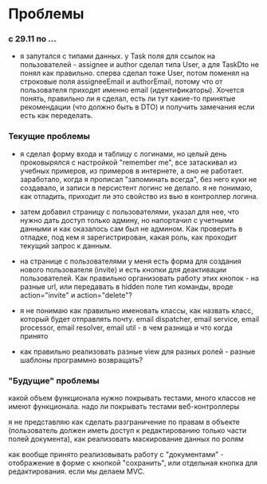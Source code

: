 # Проблемы

### c 29.11 по ...

* я запутался с типами данных. у Task поля для ссылок на пользователей - assignee и author сделал типа User, а для TaskDto
не понял как правильно. сперва сделал тоже User, потом поменял на строковые поля assigneeEmail и authorEmail, потому что
от пользователя приходят именно email (идентификаторы). Хочется понять, правильно ли я сделал, есть ли тут какие-то
принятые рекомендации (что должно быть в DTO) и получить замечания если есть как переделать.

### Текущие проблемы

* я сделал форму входа и таблицу с логинами, но целый день проковырялся с настройкой "remember me", все затаскивал из 
учебных примеров, из примеров в интернете, а оно не работает. заработало, когда я прописал "запоминать всегда", без 
него куки не создавало, и записи в персистент логинс не делало. я не понимаю, как отладить, приходит ли это свойство 
из вью в контроллер логина.

* затем добавил страницу с пользователями, указал для нее, что нужно дать доступ только админу, но напортачил с учетными 
данными и как оказалось сам был не админом. Как проверить в отладке, под кем я зарегистрирован, какая роль, как проходит
текущий запрос к данным.

* на странице с пользователями у меня есть форма для создания нового пользователя (invite) и есть кнопки для деактивации
пользователей. Как правильно организовать работу этих кнопок - на разные url, или передавать в hidden поле тип команды,
вроде action="invite" и action="delete"?

* я не понимаю как правильно именовать классы, как назвать класс, который будет отправлять почту. email dispatcher, 
email service, email processor, email resolver, email util - в чем разница и что когда принято

* как правильно реализовать разные view для разных ролей - разные шаблоны программно возвращать?

### "Будущие" проблемы

какой объем функционала нужно покрывать тестами, много классов не имеют функционала. надо ли покрывать тестами 
веб-контроллеры

я не представляю как сделать разграничение по правам в объекте (пользователь должен иметь доступ к редактированию только
части полей документа), как реализовать маскирование данных по ролям

как вообще принято реализовывать работу с "документами" - отображение в форме с кнопкой "сохранить", или отдельная 
кнопка для редактирования. если мы делаем MVC.
